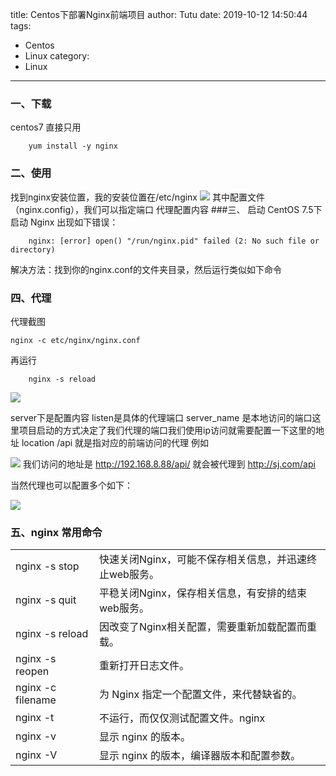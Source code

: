 title: Centos下部署Nginx前端项目
author: Tutu
date: 2019-10-12 14:50:44
tags:
  - Centos
  - Linux
category:
  - Linux
---
### 一、下载
centos7 直接只用
```
    yum install -y nginx
```
### 二、使用
找到nginx安装位置，我的安装位置在/etc/nginx
![](https://user-gold-cdn.xitu.io/2019/9/3/16cf60bafb8e1736?w=569&h=151&f=png&s=13891)
其中配置文件（nginx.config），我们可以指定端口 代理配置内容
###三、 启动
CentOS 7.5下启动 Nginx 出现如下错误：
```shell
    nginx: [error] open() "/run/nginx.pid" failed (2: No such file or directory)
```
解决方法：找到你的nginx.conf的文件夹目录，然后运行类似如下命令

### 四、代理
代理截图
```shell
nginx -c etc/nginx/nginx.conf
```
再运行
```shell
    nginx -s reload
```

![](https://user-gold-cdn.xitu.io/2019/9/3/16cf6091d086ffc4?w=549&h=594&f=png&s=39516)

server下是配置内容 listen是具体的代理端口
server_name 是本地访问的端口这里项目启动的方式决定了我们代理的端口我们使用ip访问就需要配置一下这里的地址
location /api 就是指对应的前端访问的代理
例如

![](https://user-gold-cdn.xitu.io/2019/9/3/16cf60700837f339?w=782&h=269&f=png&s=27147)
我们访问的地址是 http://192.168.8.88/api/ 就会被代理到 http://sj.com/api

当然代理也可以配置多个如下：

![](https://user-gold-cdn.xitu.io/2019/9/3/16cf610242204d16?w=640&h=611&f=png&s=39254)
### 五、nginx 常用命令
|||
| -- | - |
|nginx -s stop  |   快速关闭Nginx，可能不保存相关信息，并迅速终止web服务。|
|nginx -s quit  |      平稳关闭Nginx，保存相关信息，有安排的结束web服务。|
nginx -s reload |    因改变了Nginx相关配置，需要重新加载配置而重载。|
nginx -s reopen |    重新打开日志文件。|
nginx -c filename |  为 Nginx 指定一个配置文件，来代替缺省的。|
nginx -t           | 不运行，而仅仅测试配置文件。nginx| 将检查配置文件的语法的正确性，并尝试打开配置文件中所引用到的文件。|
nginx -v        |    显示 nginx 的版本。|
nginx -V        |   显示 nginx 的版本，编译器版本和配置参数。|
